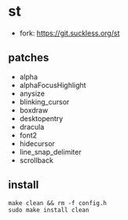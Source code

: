 # st

+ fork: https://git.suckless.org/st

## patches

+ alpha
+ alphaFocusHighlight
+ anysize
+ blinking_cursor
+ boxdraw
+ desktopentry
+ dracula
+ font2
+ hidecursor
+ line_snap_delimiter
+ scrollback

## install 

```shell
make clean && rm -f config.h
sudo make install clean
```
